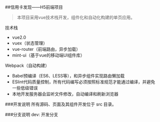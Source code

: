 ##信用卡发现——H5前端项目
>本项目采用vue技术栈开发，组件化和自动化构建的单页应用。

技术栈

- vue2.0
- vuex（状态管理）
- vue-router（前端路由，异步加载）
- mint-ui（基于vue的移动端UI组件库）

Webpack（自动构建）

- Babel预编译（ES6、LESS等），和异步组件实现路由懒加载
- ESlint代码质量控制，所有代码编写必须按照标准规范才能通过编译，并避免一些低级错误
- 本地开发服务器会监听文件修改，自动编译和刷新浏览器

###开发说明
所有源码、页面及其组件开发位于 src 目录。

###分支说明
dev: 开发分支


